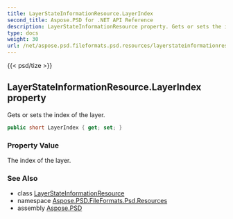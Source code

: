 ```yaml
---
title: LayerStateInformationResource.LayerIndex
second_title: Aspose.PSD for .NET API Reference
description: LayerStateInformationResource property. Gets or sets the index of the layer
type: docs
weight: 30
url: /net/aspose.psd.fileformats.psd.resources/layerstateinformationresource/layerindex/
---
```

{{< psd/tize >}}
## LayerStateInformationResource.LayerIndex property

Gets or sets the index of the layer.

```csharp
public short LayerIndex { get; set; }
```

### Property Value

The index of the layer.

### See Also

* class [LayerStateInformationResource](../)
* namespace [Aspose.PSD.FileFormats.Psd.Resources](../../layerstateinformationresource/)
* assembly [Aspose.PSD](../../../)


